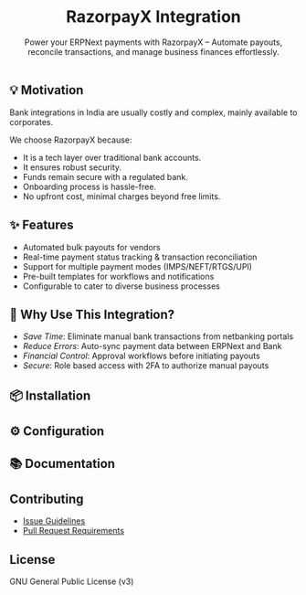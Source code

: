 <div align="center">

<h1>RazorpayX Integration</h1>

Power your ERPNext payments with RazorpayX – Automate payouts, reconcile transactions, and manage business finances effortlessly.
<br><br>

</div>

## 💡 Motivation

Bank integrations in India are usually costly and complex, mainly available to corporates.

We choose RazorpayX because:

-   It is a tech layer over traditional bank accounts.
-   It ensures robust security.
-   Funds remain secure with a regulated bank.
-   Onboarding process is hassle-free.
-   No upfront cost, minimal charges beyond free limits.

## ✨ Features

-   Automated bulk payouts for vendors
-   Real-time payment status tracking & transaction reconciliation
-   Support for multiple payment modes (IMPS/NEFT/RTGS/UPI)
-   Pre-built templates for workflows and notifications
-   Configurable to cater to diverse business processes 

## 🚀 Why Use This Integration?

-   <em>Save Time</em>: Eliminate manual bank transactions from netbanking portals
-   <em>Reduce Errors</em>: Auto-sync payment data between ERPNext and Bank
-   <em>Financial Control</em>: Approval workflows before initiating payouts
-   <em>Secure</em>: Role based access with 2FA to authorize manual payouts

## 📦 Installation

## ⚙️ Configuration

## 📚 Documentation

## Contributing

-   [Issue Guidelines](https://github.com/frappe/erpnext/wiki/Issue-Guidelines)
-   [Pull Request Requirements](https://github.com/frappe/erpnext/wiki/Contribution-Guidelines)

## License

GNU General Public License (v3)
